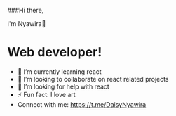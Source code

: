 ###Hi there,

I'm Nyawira👋

# Web developer!

- 🌱 I’m currently learning react
- 👯 I’m looking to collaborate on react related projects
- 🤔 I’m looking for help with react
- ⚡ Fun fact: I love art 
- Connect with me: https://t.me/DaisyNyawira 
